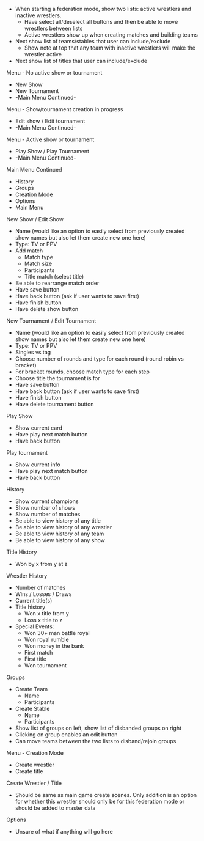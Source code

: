 
- When starting a federation mode, show two lists: active wrestlers and inactive wrestlers.
	- Have select all/deselect all buttons and then be able to move wrestlers between lists
	- Active wrestlers show up when creating matches and building teams
- Next show list of teams/stables that user can include/exclude
	- Show note at top that any team with inactive wrestlers will make the wrestler active
- Next show list of titles that user can include/exclude 


Menu - No active show or tournament
- New Show
- New Tournament
- -Main Menu Continued-

Menu - Show/tournament creation in progress
- Edit show / Edit tournament
- -Main Menu Continued-

Menu - Active show or tournament
- Play Show / Play Tournament
- -Main Menu Continued-

Main Menu Continued
- History
- Groups
- Creation Mode
- Options
- Main Menu


New Show / Edit Show
- Name (would like an option to easily select from previously created show names but also let them create new one here)
- Type: TV or PPV
- Add match
	- Match type 
	- Match size
	- Participants
	- Title match (select title)
- Be able to rearrange match order
- Have save button
- Have back button (ask if user wants to save first)
- Have finish button
- Have delete show button


New Tournament / Edit Tournament
-  Name (would like an option to easily select from previously created show names but also let them create new one here)
- Type: TV or PPV
- Singles vs tag
- Choose number of rounds and type for each round (round robin vs bracket)
- For bracket rounds, choose match type for each step
- Choose title the tournament is for
- Have save button
- Have back button (ask if user wants to save first)
- Have finish button
- Have delete tournament button


Play Show
- Show current card
- Have play next match button
- Have back button


Play tournament
- Show current info
- Have play next match button
- Have back button


History
- Show current champions
- Show number of shows
- Show number of matches
- Be able to view history of any title
- Be able to view history of any wrestler
- Be able to view history of any team
- Be able to view history of any show

Title History
- Won by x from y at z

Wrestler History
- Number of matches
- Wins / Losses / Draws
- Current title(s)
- Title history
	- Won x title from y
	- Loss x title to z
- Special Events:
	- Won 30+ man battle royal
	- Won royal rumble
	- Won money in the bank
	- First match
	- First title
	- Won tournament



Groups
- Create Team
	- Name
	- Participants
- Create Stable
	- Name
	- Participants
- Show list of groups on left, show list of disbanded groups on right
- Clicking on group enables an edit button
- Can move teams between the two lists to disband/rejoin groups


Menu - Creation Mode
- Create wrestler
- Create title

Create Wrestler / Title
- Should be same as main game create scenes.  Only addition is an option for whether this wrestler should only be for this federation mode or should be added to master data


Options
- Unsure of what if anything will go here

